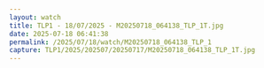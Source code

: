 ```yaml
---
layout: watch
title: TLP1 - 18/07/2025 - M20250718_064138_TLP_1T.jpg
date: 2025-07-18 06:41:38
permalink: /2025/07/18/watch/M20250718_064138_TLP_1
capture: TLP1/2025/202507/20250717/M20250718_064138_TLP_1T.jpg
---
```

